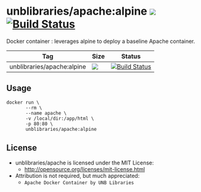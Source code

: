 # unblibraries/apache:alpine [![](https://badge.imagelayers.io/unblibraries/apache:alpine.svg)](https://imagelayers.io/?images=unblibraries/apache:alpine 'Get your own badge on imagelayers.io') [![Build Status](https://travis-ci.org/unb-libraries/docker-nginx.svg?branch=alpine)](https://travis-ci.org/unb-libraries/docker-nginx)
Docker container : leverages alpine to deploy a baseline Apache container.

|               Tag              | Size                                                                                                                                                                                 | Status                                                                                                                                               |
|:------------------------------:|--------------------------------------------------------------------------------------------------------------------------------------------------------------------------------------|------------------------------------------------------------------------------------------------------------------------------------------------------|
|    unblibraries/apache:alpine   | [![](https://badge.imagelayers.io/unblibraries/apache:alpine.svg)](https://imagelayers.io/?images=unblibraries/apache:alpine 'Get your own badge on imagelayers.io')           | [![Build Status](https://travis-ci.org/unb-libraries/docker-nginx.svg?branch=alpine)](https://travis-ci.org/unb-libraries/docker-nginx)      |

## Usage
```
docker run \
       --rm \
       --name apache \
       -v /local/dir:/app/html \
       -p 80:80 \
       unblibraries/apache:alpine
```

## License
- unblibraries/apache is licensed under the MIT License:
  - http://opensource.org/licenses/mit-license.html
- Attribution is not required, but much appreciated:
  - `Apache Docker Container by UNB Libraries`
